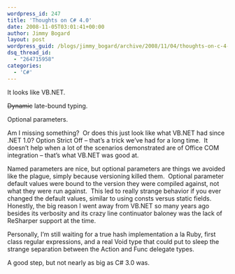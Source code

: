 ```yaml
---
wordpress_id: 247
title: 'Thoughts on C# 4.0'
date: 2008-11-05T03:01:41+00:00
author: Jimmy Bogard
layout: post
wordpress_guid: /blogs/jimmy_bogard/archive/2008/11/04/thoughts-on-c-4-0.aspx
dsq_thread_id:
  - "264715958"
categories:
  - 'C#'
---
```

It looks like VB.NET.

<strike>Dynamic</strike> late-bound typing.

Optional parameters.

Am I missing something?&#160; Or does this just look like what VB.NET had since .NET 1.0? Option Strict Off – that’s a trick we’ve had for a long time.&#160; It doesn’t help when a lot of the scenarios demonstrated are of Office COM integration – that’s what VB.NET was good at.

Named parameters are nice, but optional parameters are things we avoided like the plague, simply because versioning killed them.&#160; Optional parameter default values were bound to the version they were compiled against, not what they were run against.&#160; This led to really strange behavior if you ever changed the default values, similar to using consts versus static fields.&#160; Honestly, the big reason I went away from VB.NET so many years ago besides its verbosity and its crazy line continuator baloney was the lack of ReSharper support at the time.

Personally, I’m still waiting for a true hash implementation a la Ruby, first class regular expressions, and a real Void type that could put to sleep the strange separation between the Action and Func delegate types.

A good step, but not nearly as big as C# 3.0 was.